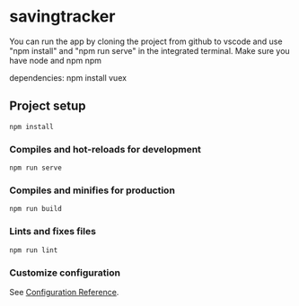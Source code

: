 # savingtracker
You can run the app by cloning the project from github to vscode and use "npm install" and "npm run serve" in the integrated terminal. Make sure you have node and npm
npm 

dependencies:
npm install vuex






## Project setup
```
npm install
```

### Compiles and hot-reloads for development
```
npm run serve
```

### Compiles and minifies for production
```
npm run build
```

### Lints and fixes files
```
npm run lint
```

### Customize configuration
See [Configuration Reference](https://cli.vuejs.org/config/).

